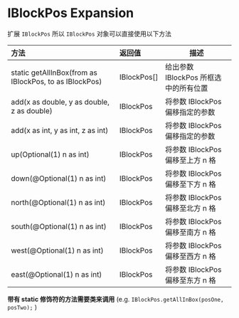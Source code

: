 # IBlockPos Expansion

扩展 `IBlockPos` 所以 `IBlockPos` 对象可以直接使用以下方法

| 方法                                             | 返回值      | 描述                               |
| :----------------------------------------------- | :---------- | ---------------------------------- |
| static getAllInBox(from as IBlockPos, to as IBlockPos) | IBlockPos[] | 给出参数 IBlockPos 所框选中的所有位置 |
| add(x as double, y as double, z as double)                | IBlockPos   | 将参数 IBlockPos 偏移指定的参数     |
| add(x as int, y as int, z as int)                         | IBlockPos   | 将参数 IBlockPos 偏移指定的参数     |
| up(Optional(1) n as int)                            | IBlockPos   | 将参数 IBlockPos 偏移至上方 n 格    |
| down(@Optional(1) n as int)                         | IBlockPos   | 将参数 IBlockPos 偏移至下方 n 格    |
| north(@Optional(1) n as int)                        | IBlockPos   | 将参数 IBlockPos 偏移至北方 n 格    |
| south(@Optional(1) n as int)                        | IBlockPos   | 将参数 IBlockPos 偏移至南方 n 格    |
| west(@Optional(1) n as int)                         | IBlockPos   | 将参数 IBlockPos 偏移至西方 n 格    |
| east(@Optional(1) n as int)                         | IBlockPos   | 将参数 IBlockPos 偏移至东方 n 格     |

**带有 static 修饰符的方法需要类来调用** (e.g. `IBlockPos.getAllInBox(posOne, posTwo);` )